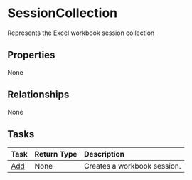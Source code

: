 # SessionCollection

Represents the Excel workbook session collection

## Properties
None

## Relationships
None


## Tasks

| Task		   | Return Type	|Description|
|:---------------|:--------|:----------|
|[Add](../api/sessioncollection_add.md)|None|Creates a workbook session.|

